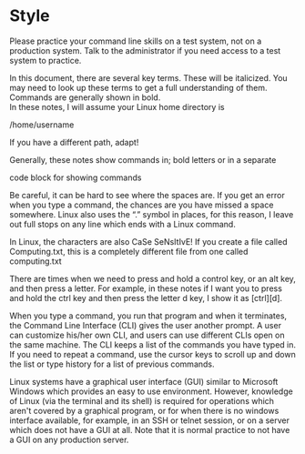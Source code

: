 # Style

Please practice your command line skills on a test system, not on a production system. Talk to the administrator if you need access to a test system to practice.

In this document, there are several key terms. These will be italicized. You may need to look up these terms to get a full understanding of them. Commands are generally shown in bold.\
In these notes, I will assume your Linux home directory is

/home/username

If you have a different path, adapt!

Generally, these notes show commands in; bold letters or in a separate&#x20;

code block for showing commands

Be careful, it can be hard to see where the spaces are. If you get an error when you type a command, the chances are you have missed a space somewhere. Linux also uses the “.” symbol in places, for this reason, I leave out full stops on any line which ends with a Linux command.

In Linux, the characters are also CaSe SeNsItIvE! If you create a file called Computing.txt, this is a completely different file from one called computing.txt

There are times when we need to press and hold a control key, or an alt key, and then press a letter. For example, in these notes if I want you to press and hold the ctrl key and then press the letter d key, I show it as \[ctrl]\[d].

When you type a command, you run that program and when it terminates, the Command Line Interface (CLI) gives the user another prompt. A user can customize his/her own CLI, and users can use different CLIs open on the same machine. The CLI keeps a list of the commands you have typed in. If you need to repeat a command, use the cursor keys to scroll up and down the list or type history for a list of previous commands.

Linux systems have a graphical user interface (GUI) similar to Microsoft Windows which provides an easy to use environment. However, knowledge of Linux (via the terminal and its shell) is required for operations which aren't covered by a graphical program, or for when there is no windows interface available, for example, in an SSH or telnet session, or on a server which does not have a GUI at all. Note that it is normal practice to not have a GUI on any production server.
